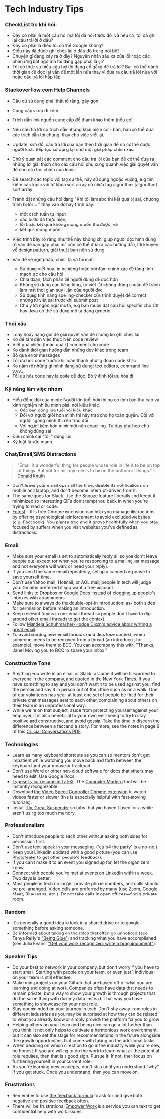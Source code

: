 # Tech Industry Tips
### CheckList trc khi hỏi:
* Đây có phải là một câu hỏi mà tôi đã hỏi trước đó, và nếu có, tôi đã ghi lại câu trả lời ở đâu?
* Đây có phải là điều tôi có thể Google không?
* Điều này đã được ghi chép lại ở đâu đó trong nội bộ?
* Chuyện gì đang xảy ra ở đây? Nguyên nhân sâu xa của lỗi hoặc các phản ứng bất ngờ mà tôi đang gặp phải là gì?
* Tôi có thực sự hiểu câu hỏi tôi đang cố gắng để trả lời? Bạn có thể dành thời gian để đọc lại vấn đề một lần nữa thay vì đưa ra câu trả lời nửa vời hoặc câu trả lời hấp tấp.

### Stackoverflow.com Help Channels

- Câu cú sử dụng phải thật rõ ràng, gãy gọn
- Cung cấp ví dụ đi kèm
- Trích dẫn link nguồn cung cấp để tham khảo thêm (nếu có)
- Nếu câu trả lời có trích dẫn những khái niệm cơ - bản, bạn có thể đưa các trích dẫn tới chúng, thay cho việc viết lại.
- Update, sửa đổi câu trả lời của bạn theo thời gian để nó có thể được người khác tiếp tục sử dụng lại
như một giải pháp chính xác.
- Chú ý quan sát các comment cho câu trả lời của bạn để có thể đưa ra những lời giải
thích cho các câu hỏi phụ xung quanh việc giải quyết vấn đề cho câu hỏi chính của topic.

- Để search các topic với tag cụ thể, hãy sử dụng ngoặc vuông,
e.g tìm kiếm các topic với từ khóa sort array có chứa tag algorithm: [algorithm] sort array

- Tránh đặt những câu hỏi dạng "Khi tôi làm abc thì kết quả bị sai, chương trình bị lỗi ...."
thay vào đó hãy trình bày:
    - một cách tuần tự input,
    - các bước đã thực hiện,
    - lỗi hoặc kết quả không mong muốn thu được, và
    - kết quả mong muốn.
- Việc trình bày rõ ràng như thế này không chỉ giúp người đọc hình dung rõ vấn đề bạn gặp phải mà
còn có thể đưa ra các hướng dẫn, lời khuyên về design pattern, giải thuật bạn nên sử dụng.

- Vấn đề về ngữ pháp, chính tả và format:
    - Sử dụng viết hoa, in nghiêng hoặc bôi đậm chính xác để tăng tính mạch lạc cho câu hỏi
    - Chia đoạn, tách phần để người dùng dễ đọc hơn
    - Không sử dụng các tiếng lóng, từ viết tắt không đúng chuẩn để tránh làm mất thời gian suy luận của người đọc
    - Sử dụng tính năng spelling-checker của trình duyệt để correct những từ viết sai trước khi submit post
    - Chú ý tới ngôn ngữ mô tả, e.g bạn muốn đặt câu hỏi specific cho C# hay Java có thể sử dụng mô tả dạng generic

### Thói xấu

- Loay hoay hàng giờ để giải quyết vấn đề nhưng ko ghi chép lại
- Ko để tâm đến việc thực hiện code review
- Viết quá nhiều (hoặc quá ít) comment cho code
- Ko dành thời gian hướng dẫn những dev khác trong team
- Bỏ qua error messages
- Tối ưu hoá code trước khi hoàn thành những đoạn code khác
- Ko nắm rõ những gì mình đang sử dụng: text editors, command line v.vv..
- Tối ưu hóa code hay là code dễ đọc. Bỏ ý định tối ưu hóa đi

### Kỹ năng làm việc nhóm

- Hiểu đồng đội của mình: Người lớn tuổi hơn thì họ có tính bảo thủ cao và kinh nghiệm nhiều mình phải nói kiểu khác.
    - Các bạn đồng lứa tuổi nói kiểu khác
    - Đối với người giỏi hơn mình thì hãy trao cho họ toàn quyền. Đối với người ngang mình thì nên trao đổi
    - Với người kém hơn mình mới nên coaching.
Tư duy phù hợp chứ không đúng sai
- Điều chỉnh cái "tôi " đúng lúc
- Kỷ luật là sức mạnh

### Chat/Email/SMS Distractions

> "Email is a wonderful thing for people whose role in life is to be on top of things. But not for me; my role is to be on the bottom of things." - [Donald Knuth](https://www-cs-faculty.stanford.edu/~knuth/email.html)

- Don't leave your email open all the time, disable its notifications on mobile and laptop, and don't become interrupt-driven from it.
- The same goes for Slack. Use the Snooze feature liberally and keept it minimized so interesting GIFs don't tempt you back in when you're trying to read or code.
- [Forest](https://chrome.google.com/webstore/detail/forest-stay-focused-be-pr/kjacjjdnoddnpbbcjilcajfhhbdhkpgk) - this free Chrome extension can help you manage distractions by offering psychological reinforcement to avoid excluded websites (e.g. Facebook). You plant a tree and it grows healthfully when you stay focused by suffers when you visit websites you've defined as distractions.

### Email

- Make sure your email is set to automatically reply all so you don't leave people out (except for when you're responding to a mailing list message and not everyone will want or need your reply).
- If you send the same email repeatedly, set up a canned response to save yourself time.
- Don’t use Yahoo mail, Hotmail, or AOL mail; people in tech will judge you. Gmail is preferred if you want a free account.
- Send links to Dropbox or Google Docs instead of clogging up people's inboxes with attachments.
- Make sure to always do the double-opt-in introduction: ask both sides for permission before making an introduction.
- Keep relevant topics in one email thread so people don't have to dig around other email threads to get the context.
- Follow [Mandela Schuhmacher-Hodge Dixon's advice about writing a great email](https://medium.com/@MandelaSH/how-writing-a-great-email-can-help-you-get-whatever-you-want-in-life-3a7bc91d9654).
- To avoid starting new email threads (and thus lose context) when someone needs to be removed from a thread (an introducer, for example), move them to BCC. You can accompany this with, "Thanks, Jane! Moving you to BCC to spare your inbox."

### Constructive Tone

- Anything you write in an email or Slack, assume it will be forwarded to everyone in the company, and quoted in the New York Times. If you have something to say and you don't want it to be used against you, find the person and say it in person out of the office such as on a walk. One of our volunteers has seen at least one set of people be fired for their private chat messages sent to each other, complaining about others on their team in an unprofessional way.
- While we're on that subject, aside from protecting yourself against your employer, it is also beneficial to your own well-being to try to stay positive and constructive, and avoid gossip. Take the time to discern the difference between a fact and a story. For more, see the notes in page 9 of this [Crucial Conversations PDF](https://www.gsb.org/students/Course-Materials/Electives2019/CrucialConversations-McGuire-2019.pdf).

### Technologies

- Learn as many keyboard shortcuts as you can so mentors don't get impatient while watching you move back and forth between the keyboard and your mouse or trackpad.
- Don’t use Word or other non-cloud software for docs that others may need to edit. Use Google Docs.
- [Typeset your resume in LaTeX](http://stevehanov.ca/blog/index.php?id=56). The [Computer Modern](https://en.wikipedia.org/wiki/Computer_Modern) font will be instantly recognizable.
- Download [the Video Speed Controller Chrome extension](https://chrome.google.com/webstore/detail/video-speed-controller/nffaoalbilbmmfgbnbgppjihopabppdk) to watch videos faster or slower (this is especially helpful with fast-moving tutorials).
- Install [The Great Suspender](https://chrome.google.com/webstore/detail/the-great-suspender-origi/ahmkjjgdligadogjedmnogbpbcpofeeo?hl=en) so tabs that you haven't used for a while aren't using too much memory.

### Professionalism

- Don't introduce people to each other without asking both sides for permission first.
- Don't use text-speak in your messaging. ("cu b4 the party" is a no-no.)
- Keep your LinkedIn updated with a good picture (you can use [Photofeeler](https://www.photofeeler.com/) to get other people's feedback).
- If you can't make it to an event you signed up for, let the organizers know.
- Connect with people you've met at events on LinkedIn within a week. Two days is better.
- Most people in tech no longer provide phone numbers, and calls should be pre-arranged. Video calls are preferred by many (use Zoom, Google Meet, BlueJeans, etc.). Do not take calls in open offices—find a private room.

### Random

- It's generally a good idea to look in a shared drive or to google something before asking someone.
- Be informed about taking on the roles that often go unnoticed (see Tanya Reilly's ["Being Glue"](https://youtu.be/KClAPipnKqw)) and tracking what you have accomplished (see Julia Evans' ["Get your work recognized: write a brag document"](https://jvns.ca/blog/brag-documents/)).

### Speaker Tips

- Do your best to network in your company, but don't worry if you have to start small. Starting with people on your team, or even just 1 individual on your team is still effective.
- Make mini projects on your Github that are based off of what you are learning and doing at work. Companies often have data that needs to remain private, but a way to show your growth is through projects that do the same thing with dummy data instead. That way you have something to showcase for your next role.
- Stay openminded on your journey in tech. Don't shy away from roles in different industries as you may be surprised at how they can be related to what you already know or simply provide the platform for you to grow
- Helping others on your team and being nice can go a lot further than you think. It not only helps to cultivate a harmonious work environment, but it can also set the stage for recommendations in the future alongside the growth opportunities that come with taking on the additional tasks.
- When deciding on which direction to go in the industry while you're new, be honest. If you are willing to do the work to learn what all the potential role requires, then that is a good sign. Pursue it! If not, then focus on furthering yourself in your current role.
- As you're learning new concepts, don't stop until you understand "why" if you get stuck. Once you understand, then you can move on.

### Frustrations

- Remember to use [the feedback formula](https://techtonica.org/conduct/) to ask for and give both negative and positive feedback often.
- There will be frustrations! [Empower Work](https://www.empowerwork.org/) is a service you can text to get confidential help with work issues.
